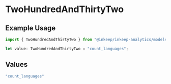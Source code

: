 # TwoHundredAndThirtyTwo

## Example Usage

```typescript
import { TwoHundredAndThirtyTwo } from "@inkeep/inkeep-analytics/models/operations";

let value: TwoHundredAndThirtyTwo = "count_languages";
```

## Values

```typescript
"count_languages"
```